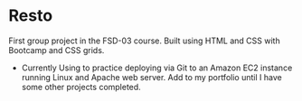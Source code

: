 # Resto
First group project in the FSD-03 course. 
Built using HTML and CSS with Bootcamp and CSS grids.

* Currently Using to practice deploying via Git to an Amazon EC2 instance running Linux and Apache web server. Add to my portfolio until I have some other projects completed.



